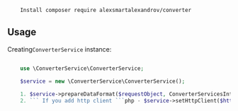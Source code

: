```bash
    Install composer require alexsmartalexandrov/converter
```

Usage
-----

Creating``ConverterService`` instance:

```php

    use \ConverterService\ConverterService;

    $service = new \ConverterService\ConverterService();
    
    1. $service->prepareDataFormat($requestObject, ConverterServicesInterface $converter)
    2. ``` If you add http client ```php - $service->setHttpClient($httpClient)->convertPdfToHtml('filepath, url or base64 pdf', $options[]) ```
